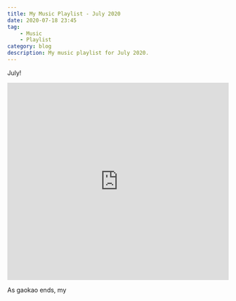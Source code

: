 ```yaml
---
title: My Music Playlist - July 2020
date: 2020-07-18 23:45
tag:
    - Music
    - Playlist
category: blog
description: My music playlist for July 2020.
---
```


July!

<iframe allow="autoplay *; encrypted-media *;" frameborder="0" height="450" style="width:100%;max-width:660px;overflow:hidden;background:transparent;" sandbox="allow-forms allow-popups allow-same-origin allow-scripts allow-storage-access-by-user-activation allow-top-navigation-by-user-activation" src="https://embed.music.apple.com/sg/playlist/july-2020/pl.u-yZyVW5mTdWBgRpr"></iframe>

As gaokao ends, my 